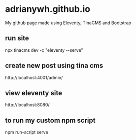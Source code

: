 # adrianywh.github.io
My github page made using Eleventy, TinaCMS and Bootstrap

## run site
npx tinacms dev -c "eleventy --serve"

## create new post using tina cms
http://localhost:4001/admin/

## view eleventy site
http://localhost:8080/

## to run my custom npm script
npm run-script serve